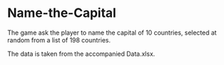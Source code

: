# Name-the-Capital

The game ask the player to name the capital of 10 countries, selected at random from a list of 198 countries. 

The data is taken from the accompanied Data.xlsx.
